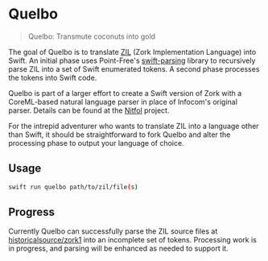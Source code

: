 # Quelbo

> Quelbo: Transmute coconuts into gold

The goal of Quelbo is to translate [ZIL](https://www.ifwiki.org/ZIL) (Zork Implementation Language) into Swift. An initial phase uses Point-Free's [swift-parsing](https://github.com/pointfreeco/swift-parsing) library to recursively parse ZIL into a set of Swift enumerated tokens. A second phase processes the tokens into Swift code.

Quelbo is part of a larger effort to create a Swift version of Zork with a CoreML-based natural language parser in place of Infocom's original parser. Details can be found at the [Nitfol](https://github.com/samadhiBot/Nitfol) project.

For the intrepid adventurer who wants to translate ZIL into a language other than Swift, it should be straightforward to fork Quelbo and alter the processing phase to output your language of choice.

## Usage

```bash
swift run quelbo path/to/zil/file(s)
```

## Progress

Currently Quelbo can successfully parse the ZIL source files at [historicalsource/zork1](https://github.com/historicalsource/zork1) into an incomplete set of tokens. Processing work is in progress, and parsing will be enhanced as needed to support it.
